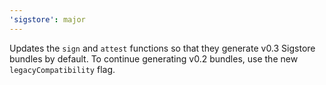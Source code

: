 ```yaml
---
'sigstore': major
---
```


Updates the `sign` and `attest` functions so that they generate v0.3 Sigstore bundles by default. To continue generating v0.2 bundles, use the new `legacyCompatibility` flag.
